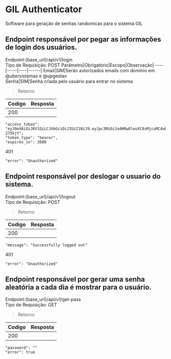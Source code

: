 # GIL Authenticator
Software para geração de senhas randomicas para o sistema GIL
 ## Endpoint responsável por pegar as informações de login dos usuários.
 Endpoint:{base_url}/api/v1/login </br>
 Tipo de Requisição: POST
 Parâmetro|Obrigatório|Escopo|Observação|
 ----|-----|----|------|
 Email|SIM|Serão autorizados emails com dominio em @ubersistemas e @upgestao <br/>
 Senha|SIM|Senha criada pelo usuário para entrar no sistema

 >Retorno

 Codigo|Resposta|
 ----|----|
200| 
	"access_token": "eyJ0eXAiOiJKV1QiLCJhbGciOiJIUzI1NiJ9.eyJpc3MiOiJodHRwOlwvXC8xMjcuMC4wLjE6ODAwMFwvYXBpXC9sb2dpbiIsImlhdCI6MTY2MTM2MTYwNywiZXhwIjoxNjYxMzY1MjA3LCJuYmYiOjE2NjEzNjE2MDcsImp0aSI6InI2ekRSdUJ5b1Uxdzc3anQiLCJzdWIiOjEsInBydiI6Ijg3ZTBhZjFlZjlmZDE1ODEyZmRlYzk3MTUzYTE0ZTBiMDQ3NTQ2YWEifQ.MVhs3rp083HSvxPtRbLjyf_IhcX4nx14PzwB-275kjY",
	"token_type": "bearer",
	"expires_in": 3600

401
	
    "error": "Unauthorized"


  ## Endpoint responsável por deslogar o usuario do sistema.
 Endpoint:{base_url}/api/v1/logout </br>
 Tipo de Requisição: POST
  >Retorno

 Codigo|Resposta|
 ----|----|
200| 
	"message": "Successfully logged out"

401
	
    "error": "Unauthorized"


 

  ## Endpoint responsável por gerar uma senha aleatória a cada dia é mostrar para o usuário.
 Endpoint:{base_url}/api/v1/get-pass </br>
 Tipo de Requisição: GET
  >Retorno

 Codigo|Resposta|
 ----|----|
200| 
	"password": ""
    "error": true




 